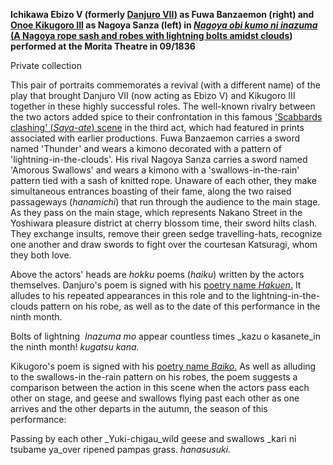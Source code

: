 **Ichikawa Ebizo V (formerly [Danjuro VII)](exhibition/group-8-part-1) as Fuwa Banzaemon (right) and [Onoe Kikugoro III](/exhibition/group-16-part-1) as Nagoya Sanza (left) in _[Nagoya obi kumo ni inazuma](/exhibition/group-4)_ [(A Nagoya rope sash and robes with lightning bolts amidst clouds](/exhibition/group-4)) performed at the Morita Theatre in 09/1836**

Private collection

This pair of portraits commemorates a revival (with a different name) of the play that brought Danjuro VII (now acting as Ebizo V) and Kikugoro III together in these highly successful roles. The well-known rivalry between the two actors added spice to their confrontation in this famous ['Scabbards clashing' (_Saya-ate_) scene](/exhibition/group-4) in the third act, which had featured in prints associated with earlier productions. Fuwa Banzaemon carries a sword named 'Thunder' and wears a kimono decorated with a pattern of 'lightning-in-the-clouds'. His rival Nagoya Sanza carries a sword named 'Amorous Swallows' and wears a kimono with a 'swallows-in-the-rain' pattern tied with a sash of knitted rope. Unaware of each other, they make simultaneous entrances boasting of their fame, along the two raised passageways (_hanamichi_) that run through the audience to the main stage. As they pass on the main stage, which represents Nakano Street in the Yoshiwara pleasure district at cherry blossom time, their sword hilts clash. They exchange insults, remove their green sedge travelling-hats, recognize one another and draw swords to fight over the courtesan Katsuragi, whom they both love.

Above the actors' heads are _hokku_ poems (_haiku_) written by the actors themselves. Danjuro's poem is signed with his [poetry name _Hakuen_.](/themes/actors-names-and-crests) It alludes to his repeated appearances in this role and to the lightning-in-the-clouds pattern on his robe, as well as to the date of this performance in the ninth month.

Bolts of lightning  _Inazuma mo_ appear countless times _kazu o kasanete_in the ninth month! _kugatsu_ _kana._

Kikugoro's poem is signed with his [poetry name _Baiko_.](/themes/actors-names-and-crests) As well as alluding to the swallows-in the-rain pattern on his robes, the poem suggests a comparison between the action in this scene when the actors pass each other on stage, and geese and swallows flying past each other as one arrives and the other departs in the autumn, the season of this performance:

Passing by each other _Yuki-chigau_wild geese and swallows _kari ni tsubame ya_over ripened pampas grass. _hanasusuki._
